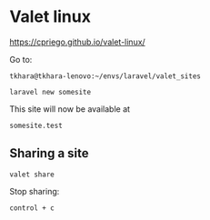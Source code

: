 # Valet linux

https://cpriego.github.io/valet-linux/

Go to:

    tkhara@tkhara-lenovo:~/envs/laravel/valet_sites

    laravel new somesite

This site will now be available at

    somesite.test

## Sharing a site

    valet share


Stop sharing:

    control + c 

    